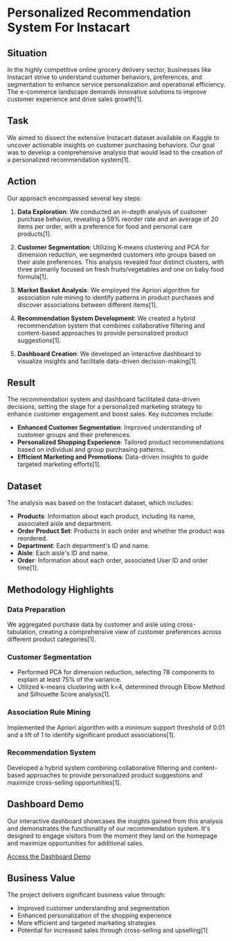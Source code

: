 # Personalized Recommendation System For Instacart

## Situation
In the highly competitive online grocery delivery sector, businesses like Instacart strive to understand customer behaviors, preferences, and segmentation to enhance service personalization and operational efficiency. The e-commerce landscape demands innovative solutions to improve customer experience and drive sales growth[1].

## Task
We aimed to dissect the extensive Instacart dataset available on Kaggle to uncover actionable insights on customer purchasing behaviors. Our goal was to develop a comprehensive analysis that would lead to the creation of a personalized recommendation system[1].

## Action
Our approach encompassed several key steps:

1. **Data Exploration**: We conducted an in-depth analysis of customer purchase behavior, revealing a 59% reorder rate and an average of 20 items per order, with a preference for food and personal care products[1].

2. **Customer Segmentation**: Utilizing K-means clustering and PCA for dimension reduction, we segmented customers into groups based on their aisle preferences. This analysis revealed four distinct clusters, with three primarily focused on fresh fruits/vegetables and one on baby food formula[1].

3. **Market Basket Analysis**: We employed the Apriori algorithm for association rule mining to identify patterns in product purchases and discover associations between different items[1].

4. **Recommendation System Development**: We created a hybrid recommendation system that combines collaborative filtering and content-based approaches to provide personalized product suggestions[1].

5. **Dashboard Creation**: We developed an interactive dashboard to visualize insights and facilitate data-driven decision-making[1].

## Result
The recommendation system and dashboard facilitated data-driven decisions, setting the stage for a personalized marketing strategy to enhance customer engagement and boost sales. Key outcomes include:

- **Enhanced Customer Segmentation**: Improved understanding of customer groups and their preferences.
- **Personalized Shopping Experience**: Tailored product recommendations based on individual and group purchasing patterns.
- **Efficient Marketing and Promotions**: Data-driven insights to guide targeted marketing efforts[1].

## Dataset
The analysis was based on the Instacart dataset, which includes:

- **Products**: Information about each product, including its name, associated aisle and department.
- **Order Product Set**: Products in each order and whether the product was reordered.
- **Department**: Each department's ID and name.
- **Aisle**: Each aisle's ID and name.
- **Order**: Information about each order, associated User ID and order time[1].

## Methodology Highlights

### Data Preparation
We aggregated purchase data by customer and aisle using cross-tabulation, creating a comprehensive view of customer preferences across different product categories[1].

### Customer Segmentation
- Performed PCA for dimension reduction, selecting 78 components to explain at least 75% of the variance.
- Utilized k-means clustering with k=4, determined through Elbow Method and Silhouette Score analysis[1].

### Association Rule Mining
Implemented the Apriori algorithm with a minimum support threshold of 0.01 and a lift of 1 to identify significant product associations[1].

### Recommendation System
Developed a hybrid system combining collaborative filtering and content-based approaches to provide personalized product suggestions and maximize cross-selling opportunities[1].

## Dashboard Demo

Our interactive dashboard showcases the insights gained from this analysis and demonstrates the functionality of our recommendation system. It's designed to engage visitors from the moment they land on the homepage and maximize opportunities for additional sales.

[Access the Dashboard Demo](https://personalized-recommendation-system-for-instacart-wisdom.streamlit.app/)

## Business Value
The project delivers significant business value through:
- Improved customer understanding and segmentation
- Enhanced personalization of the shopping experience
- More efficient and targeted marketing strategies
- Potential for increased sales through cross-selling and upselling[1]

